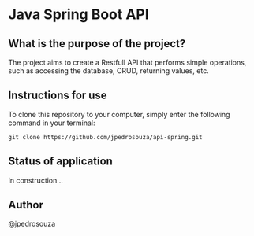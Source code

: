 # Java Spring Boot API

## What is the purpose of the project?

The project aims to create a Restfull API that performs simple operations, such as accessing the database, CRUD, returning values, etc.

## Instructions for use

To clone this repository to your computer, simply enter the following command in your terminal:

`git clone https://github.com/jpedrosouza/api-spring.git`

## Status of application

In construction...

## Author

@jpedrosouza